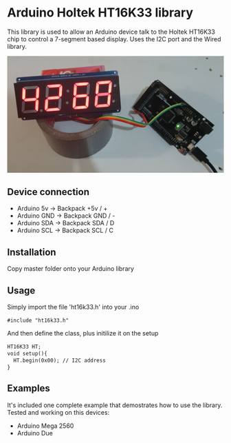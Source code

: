 # Arduino Holtek HT16K33 library
This library is used to allow an Arduino device talk to the Holtek HT16K33 chip
to control a 7-segment based display. Uses the I2C port and the Wired library.

![HT16K33 image](https://github.com/viti95/ht16k33/raw/master/img/ht16k33_example.jpg)

## Device connection

* Arduino 5v  -> Backpack +5v / +
* Arduino GND -> Backpack GND / -
* Arduino SDA -> Backpack SDA / D
* Arduino SCL -> Backpack SCL / C

## Installation

Copy master folder onto your Arduino library

## Usage

Simply import the file 'ht16k33.h' into your .ino

    #include "ht16k33.h"

And then define the class, plus initilize it on the setup

    HT16K33 HT;
    void setup(){
      HT.begin(0x00); // I2C address
    }

## Examples

It's included one complete example that demostrates how to use the library. Tested and working on this devices:
* Arduino Mega 2560
* Arduino Due
